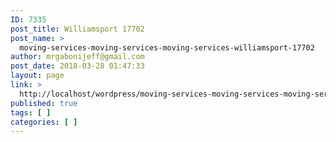 ```yaml
---
ID: 7335
post_title: Williamsport 17702
post_name: >
  moving-services-moving-services-moving-services-williamsport-17702
author: mrgabonijeff@gmail.com
post_date: 2018-03-28 01:47:33
layout: page
link: >
  http://localhost/wordpress/moving-services-moving-services-moving-services-williamsport-17702/
published: true
tags: [ ]
categories: [ ]
---
```

